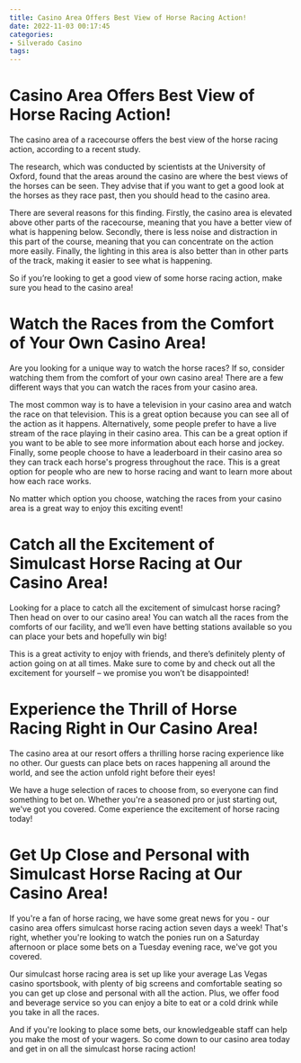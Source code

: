 ```yaml
---
title: Casino Area Offers Best View of Horse Racing Action!
date: 2022-11-03 00:17:45
categories:
- Silverado Casino
tags:
---
```



#  Casino Area Offers Best View of Horse Racing Action!

The casino area of a racecourse offers the best view of the horse racing action, according to a recent study.

The research, which was conducted by scientists at the University of Oxford, found that the areas around the casino are where the best views of the horses can be seen. They advise that if you want to get a good look at the horses as they race past, then you should head to the casino area.

There are several reasons for this finding. Firstly, the casino area is elevated above other parts of the racecourse, meaning that you have a better view of what is happening below. Secondly, there is less noise and distraction in this part of the course, meaning that you can concentrate on the action more easily. Finally, the lighting in this area is also better than in other parts of the track, making it easier to see what is happening.

So if you’re looking to get a good view of some horse racing action, make sure you head to the casino area!

#  Watch the Races from the Comfort of Your Own Casino Area!

Are you looking for a unique way to watch the horse races? 
If so, consider watching them from the comfort of your own casino area!
There are a few different ways that you can watch the races from your casino area.

The most common way is to have a television in your casino area and watch the race on that television. This is a great option because you can see all of the action as it happens. 
Alternatively, some people prefer to have a live stream of the race playing in their casino area. This can be a great option if you want to be able to see more information about each horse and jockey. 
Finally, some people choose to have a leaderboard in their casino area so they can track each horse's progress throughout the race. This is a great option for people who are new to horse racing and want to learn more about how each race works.

No matter which option you choose, watching the races from your casino area is a great way to enjoy this exciting event!

#  Catch all the Excitement of Simulcast Horse Racing at Our Casino Area!

Looking for a place to catch all the excitement of simulcast horse racing? Then head on over to our casino area! You can watch all the races from the comforts of our facility, and we’ll even have betting stations available so you can place your bets and hopefully win big!

This is a great activity to enjoy with friends, and there’s definitely plenty of action going on at all times. Make sure to come by and check out all the excitement for yourself – we promise you won’t be disappointed!

#  Experience the Thrill of Horse Racing Right in Our Casino Area!

The casino area at our resort offers a thrilling horse racing experience like no other. Our guests can place bets on races happening all around the world, and see the action unfold right before their eyes!

We have a huge selection of races to choose from, so everyone can find something to bet on. Whether you're a seasoned pro or just starting out, we've got you covered. Come experience the excitement of horse racing today!

#  Get Up Close and Personal with Simulcast Horse Racing at Our Casino Area!

If you're a fan of horse racing, we have some great news for you - our casino area offers simulcast horse racing action seven days a week! That's right, whether you're looking to watch the ponies run on a Saturday afternoon or place some bets on a Tuesday evening race, we've got you covered.

Our simulcast horse racing area is set up like your average Las Vegas casino sportsbook, with plenty of big screens and comfortable seating so you can get up close and personal with all the action. Plus, we offer food and beverage service so you can enjoy a bite to eat or a cold drink while you take in all the races.

And if you're looking to place some bets, our knowledgeable staff can help you make the most of your wagers. So come down to our casino area today and get in on all the simulcast horse racing action!